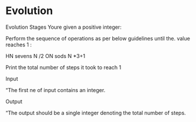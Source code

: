 # Evolution
Evolution Stages
Youre given a positive integer:

Perform the sequence of operations as per below guidelines until the.
value reaches 1 :

HN sevens N /2
ON sods N *3+1

Print the total number of steps it took to reach 1

Input

“The first ne of input contains an integer.

Output

“The output should be a single integer denoting the total number of
steps.

